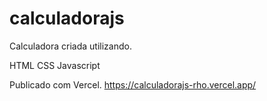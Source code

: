# calculadorajs

Calculadora criada utilizando.

HTML
CSS
Javascript

Publicado com Vercel.
 https://calculadorajs-rho.vercel.app/
